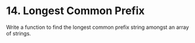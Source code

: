 # 14. Longest Common Prefix

Write a function to find the longest common prefix string amongst an array of strings.
